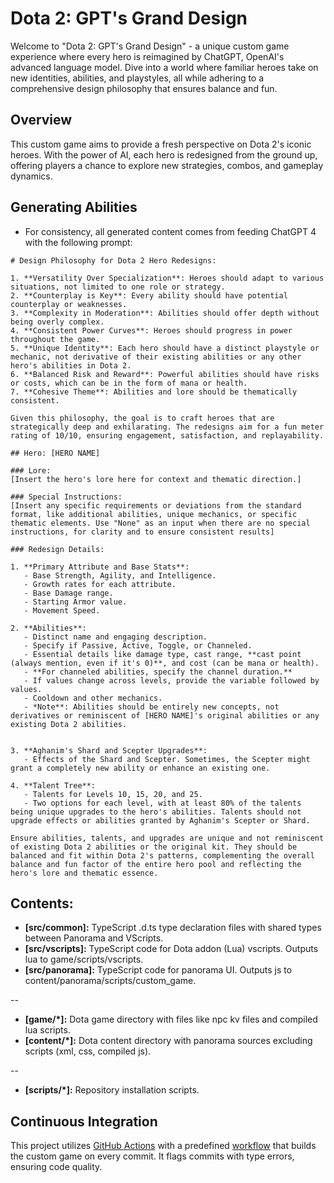 # Dota 2: GPT's Grand Design

Welcome to "Dota 2: GPT's Grand Design" - a unique custom game experience where every hero is reimagined by ChatGPT, OpenAI's advanced language model. Dive into a world where familiar heroes take on new identities, abilities, and playstyles, all while adhering to a comprehensive design philosophy that ensures balance and fun.

## Overview

This custom game aims to provide a fresh perspective on Dota 2's iconic heroes. With the power of AI, each hero is redesigned from the ground up, offering players a chance to explore new strategies, combos, and gameplay dynamics.

## Generating Abilities
- For consistency, all generated content comes from feeding ChatGPT 4 with the following prompt:
```
# Design Philosophy for Dota 2 Hero Redesigns:

1. **Versatility Over Specialization**: Heroes should adapt to various situations, not limited to one role or strategy.
2. **Counterplay is Key**: Every ability should have potential counterplay or weaknesses.
3. **Complexity in Moderation**: Abilities should offer depth without being overly complex.
4. **Consistent Power Curves**: Heroes should progress in power throughout the game.
5. **Unique Identity**: Each hero should have a distinct playstyle or mechanic, not derivative of their existing abilities or any other hero's abilities in Dota 2.
6. **Balanced Risk and Reward**: Powerful abilities should have risks or costs, which can be in the form of mana or health.
7. **Cohesive Theme**: Abilities and lore should be thematically consistent.

Given this philosophy, the goal is to craft heroes that are strategically deep and exhilarating. The redesigns aim for a fun meter rating of 10/10, ensuring engagement, satisfaction, and replayability.

## Hero: [HERO NAME]

### Lore: 
[Insert the hero's lore here for context and thematic direction.]

### Special Instructions:
[Insert any specific requirements or deviations from the standard format, like additional abilities, unique mechanics, or specific thematic elements. Use "None" as an input when there are no special instructions, for clarity and to ensure consistent results]

### Redesign Details:

1. **Primary Attribute and Base Stats**:
   - Base Strength, Agility, and Intelligence.
   - Growth rates for each attribute.
   - Base Damage range.
   - Starting Armor value.
   - Movement Speed.

2. **Abilities**:
   - Distinct name and engaging description.
   - Specify if Passive, Active, Toggle, or Channeled.
   - Essential details like damage type, cast range, **cast point (always mention, even if it's 0)**, and cost (can be mana or health).
   - **For channeled abilities, specify the channel duration.**
   - If values change across levels, provide the variable followed by values.
   - Cooldown and other mechanics.
   - *Note**: Abilities should be entirely new concepts, not derivatives or reminiscent of [HERO NAME]'s original abilities or any existing Dota 2 abilities.


3. **Aghanim's Shard and Scepter Upgrades**:
   - Effects of the Shard and Scepter. Sometimes, the Scepter might grant a completely new ability or enhance an existing one.

4. **Talent Tree**:
   - Talents for Levels 10, 15, 20, and 25.
   - Two options for each level, with at least 80% of the talents being unique upgrades to the hero's abilities. Talents should not upgrade effects or abilities granted by Aghanim's Scepter or Shard.

Ensure abilities, talents, and upgrades are unique and not reminiscent of existing Dota 2 abilities or the original kit. They should be balanced and fit within Dota 2's patterns, complementing the overall balance and fun factor of the entire hero pool and reflecting the hero's lore and thematic essence.
```


## Contents:

* **[src/common]:** TypeScript .d.ts type declaration files with shared types between Panorama and VScripts.
* **[src/vscripts]:** TypeScript code for Dota addon (Lua) vscripts. Outputs lua to game/scripts/vscripts.
* **[src/panorama]:** TypeScript code for panorama UI. Outputs js to content/panorama/scripts/custom_game.

--

* **[game/*]:** Dota game directory with files like npc kv files and compiled lua scripts.
* **[content/*]:** Dota content directory with panorama sources excluding scripts (xml, css, compiled js).

--

* **[scripts/*]:** Repository installation scripts.

## Continuous Integration

This project utilizes [GitHub Actions](https://github.com/features/actions) with a predefined [workflow](.github/workflows/ci.yml) that builds the custom game on every commit. It flags commits with type errors, ensuring code quality.
